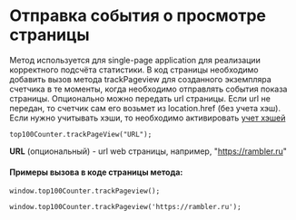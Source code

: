 # Отправка события о просмотре страницы

Метод используется для single-page application для реализации корректного подсчёта статистики. В код страницы необходимо добавить вызов метода trackPageview для созданного экземпляра счетчика в те моменты, когда необходимо отправлять события показа страницы. Опционально можно передать url страницы. Если url не передан, то счетчик сам его возьмет из location.href (без учета хэш). Если нужно учитывать хэши, то необходимо активировать [учет хэшей](../uchet-kheshei.md)

```
top100Counter.trackPageView("URL");
```

**URL** (опциональный) - url web страницы, например, "https://rambler.ru"

#### Примеры вызова в коде страницы метода:

```
window.top100Counter.trackPageview();
```

```
window.top100Counter.trackPageview('https://rambler.ru');
```
